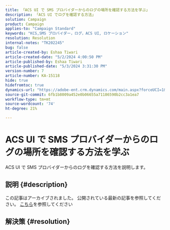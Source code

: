 ```yaml
---
title: 「ACS UI で SMS プロバイダーからのログの場所を確認する方法を学ぶ」
description: 「ACS UI でログを確認する方法」
solution: Campaign
product: Campaign
applies-to: "Campaign Standard"
keywords: "KCS,SMS プロバイダー，ログ，ACS UI, ロケーション"
resolution: Resolution
internal-notes: "TK202245"
bug: false
article-created-by: Eshaa Tiwari
article-created-date: "5/2/2024 4:00:50 PM"
article-published-by: Eshaa Tiwari
article-published-date: "5/3/2024 3:31:30 PM"
version-number: 7
article-number: KA-15118
hide: true
hidefromtoc: true
dynamics-url: "https://adobe-ent.crm.dynamics.com/main.aspx?forceUCI=1&pagetype=entityrecord&etn=knowledgearticle&id=10258f22-9d08-ef11-9f8a-6045bd006793"
source-git-commit: 6fb1b8009a452e0b06655a71186590b2cc3a1ea7
workflow-type: tm+mt
source-wordcount: '74'
ht-degree: 21%

---
```


# ACS UI で SMS プロバイダーからのログの場所を確認する方法を学ぶ


ACS UI で SMS プロバイダーからのログを確認する方法を説明します。

## 説明 {#description}

この記事はアーカイブされました。 公開されている最新の記事を参照してください。 [こちら](https://experienceleague.adobe.com/search.html?lang=ja#sort=relevancy)を参照してください

## 解決策 {#resolution}


